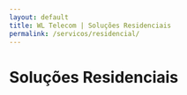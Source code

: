 ```yaml
---
layout: default
title: WL Telecom | Soluções Residenciais
permalink: /servicos/residencial/
---
```

<main class="main">
    <div class="container">
        <div class="row">
                <h1>Soluções Residenciais</h1>
        </div>
    </div>
</main>